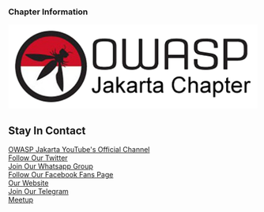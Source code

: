### Chapter Information

![OWASP Jakarta Chapter](owaspjkt.png
"OWASP Jakarta Chapter")

## Stay In Contact
[OWASP Jakarta YouTube's Official Channel](https://www.youtube.com/channel/UCGdl9tpc1qZYcM3WRRFRPPA)<br>
[Follow Our Twitter](http://twitter.com/OwaspJakarta)<br>
[Join Our Whatsapp Group](https://chat.whatsapp.com/invite/KVpddPbKCTj4ErVwljbUYg)<br>
[Follow Our Facebook Fans Page](http://www.facebook.com/owaspid)<br>
[Our Website](http://www.OWASP.or.id)<br>
[Join Our Telegram](https://t.me/joinchat/IjCM_FZz5qvmoeYKca1dvg)<br>
[Meetup](https://www.meetup.com/OWASP-Jakarta-Chapter/)
